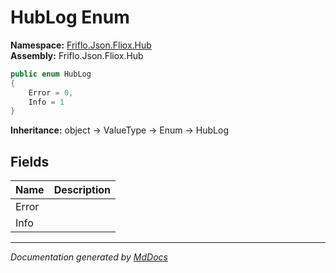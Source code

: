 ﻿<!--  
  <auto-generated>   
    The contents of this file were generated by a tool.  
    Changes to this file may be list if the file is regenerated  
  </auto-generated>   
-->

# HubLog Enum

**Namespace:** [Friflo.Json.Fliox.Hub](../index.md)  
**Assembly:** Friflo.Json.Fliox.Hub

```csharp
public enum HubLog
{
    Error = 0,
    Info = 1
}
```

**Inheritance:** object → ValueType → Enum → HubLog

## Fields

| Name  | Description |
| ----- | ----------- |
| Error |             |
| Info  |             |

___

*Documentation generated by [MdDocs](https://github.com/ap0llo/mddocs)*
